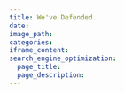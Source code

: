 ```yaml
---
title: We've Defended.
date:
image_path:
categories:
iframe_content:
search_engine_optimization:
  page_title:
  page_description:
---
```

